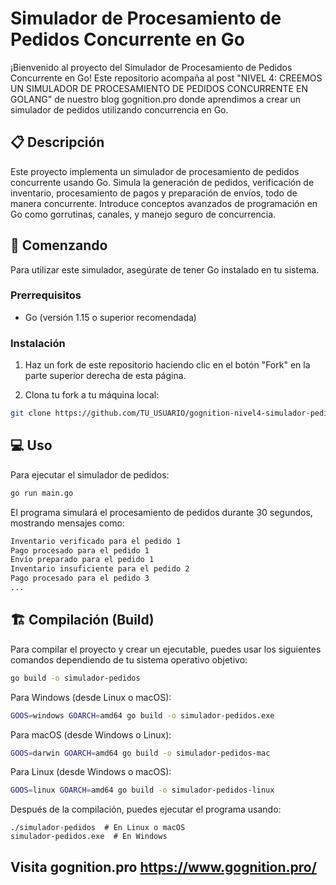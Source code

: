 # Simulador de Procesamiento de Pedidos Concurrente en Go

¡Bienvenido al proyecto del Simulador de Procesamiento de Pedidos Concurrente en Go! Este repositorio acompaña al post "NIVEL 4: CREEMOS UN SIMULADOR DE PROCESAMIENTO DE PEDIDOS CONCURRENTE EN GOLANG" de nuestro blog gognition.pro donde aprendimos a crear un simulador de pedidos utilizando concurrencia en Go.

## 📋 Descripción

Este proyecto implementa un simulador de procesamiento de pedidos concurrente usando Go. Simula la generación de pedidos, verificación de inventario, procesamiento de pagos y preparación de envíos, todo de manera concurrente. Introduce conceptos avanzados de programación en Go como gorrutinas, canales, y manejo seguro de concurrencia.

## 🚀 Comenzando

Para utilizar este simulador, asegúrate de tener Go instalado en tu sistema.

### Prerrequisitos

- Go (versión 1.15 o superior recomendada)

### Instalación

1. Haz un fork de este repositorio haciendo clic en el botón "Fork" en la parte superior derecha de esta página.

2. Clona tu fork a tu máquina local:

```bash
git clone https://github.com/TU_USUARIO/gognition-nivel4-simulador-pedidos-concurrentes.git
```

## 💻️ Uso

Para ejecutar el simulador de pedidos:
```bash
go run main.go
```

El programa simulará el procesamiento de pedidos durante 30 segundos, mostrando mensajes como:
```bash
Inventario verificado para el pedido 1
Pago procesado para el pedido 1
Envío preparado para el pedido 1
Inventario insuficiente para el pedido 2
Pago procesado para el pedido 3
...
```

## 🏗️ Compilación (Build)

Para compilar el proyecto y crear un ejecutable, puedes usar los siguientes comandos dependiendo de tu sistema operativo objetivo:
```bash
go build -o simulador-pedidos
```

Para Windows (desde Linux o macOS):
```bash
GOOS=windows GOARCH=amd64 go build -o simulador-pedidos.exe
```

Para macOS (desde Windows o Linux):
```bash
GOOS=darwin GOARCH=amd64 go build -o simulador-pedidos-mac
```

Para Linux (desde Windows o macOS):
```bash
GOOS=linux GOARCH=amd64 go build -o simulador-pedidos-linux
```

Después de la compilación, puedes ejecutar el programa usando:
```
./simulador-pedidos  # En Linux o macOS
simulador-pedidos.exe  # En Windows
```

## Visita gognition.pro https://www.gognition.pro/